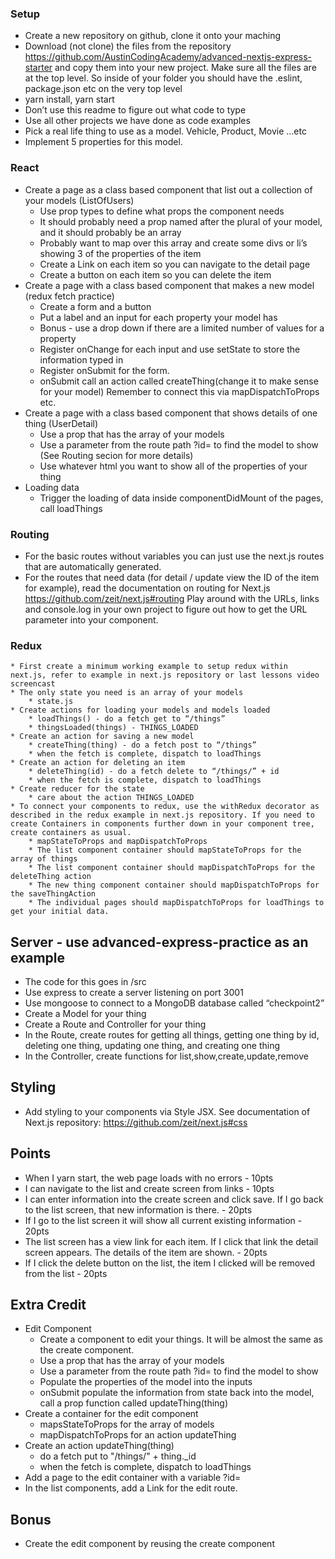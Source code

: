 ### Setup
* Create a new repository on github, clone it onto your maching
* Download (not clone) the files from the repository https://github.com/AustinCodingAcademy/advanced-nextjs-express-starter and copy them into your new project. Make sure all the files are at the top level. So inside of your folder you should have the .eslint, package.json etc on the very top level
* yarn install, yarn start
* Don’t use this readme to figure out what code to type
* Use all other projects we have done as code examples
* Pick a real life thing to use as a model. Vehicle, Product, Movie …etc
* Implement 5 properties for this model.

### React
* Create a page as a class based component that list out a collection of your models (ListOfUsers)
    * Use prop types to define what props the component needs
    * It should probably need a prop named after the plural of your model, and it should probably be an array
    * Probably want to map over this array and create some divs or li’s showing 3 of the properties of the item
    * Create a Link on each item so you can navigate to the detail page
    * Create a button on each item so you can delete the item
* Create a page with a class based component that makes a new model (redux fetch practice)
    * Create a form and a button
    * Put a label and an input for each property your model has
    * Bonus - use a drop down if there are a limited number of values for a property
    * Register onChange for each input and use setState to store the information typed in
    * Register onSubmit for the form.
    * onSubmit call an action called createThing(change it to make sense for your model) Remember to connect this via mapDispatchToProps etc.
* Create a page with a class based component that shows details of one thing (UserDetail)
    * Use a prop that has the array of your models
    * Use a parameter from the route path ?id=<id> to find the model to show (See Routing secion for more details)
    * Use whatever html you want to show all of the properties of your thing
* Loading data
    * Trigger the loading of data inside componentDidMount of the pages, call loadThings

### Routing
* For the basic routes without variables you can just use the next.js routes that are automatically generated.
* For the routes that need data (for detail / update view the ID of the item for example), read the documentation on routing for Next.js https://github.com/zeit/next.js#routing Play around with the URLs, links and console.log in your own project to figure out how to get the URL parameter into your component.

### Redux
    * First create a minimum working example to setup redux within next.js, refer to example in next.js repository or last lessons video screencast
    * The only state you need is an array of your models
        * state.js
    * Create actions for loading your models and models loaded
        * loadThings() - do a fetch get to “/things”
        * thingsLoaded(things) - THINGS_LOADED
    * Create an action for saving a new model
        * createThing(thing) - do a fetch post to “/things”
        * when the fetch is complete, dispatch to loadThings
    * Create an action for deleting an item
        * deleteThing(id) - do a fetch delete to “/things/” + id
        * when the fetch is complete, dispatch to loadThings
    * Create reducer for the state
        * care about the action THINGS_LOADED
    * To connect your components to redux, use the withRedux decorator as described in the redux example in next.js repository. If you need to create Containers in components further down in your component tree, create containers as usual.
        * mapStateToProps and mapDispatchToProps
        * The list component container should mapStateToProps for the array of things
        * The list component container should mapDispatchToProps for the deleteThing action
        * The new thing component container should mapDispatchToProps for the saveThingAction
        * The individual pages should mapDispatchToProps for loadThings to get your initial data.

## Server - use advanced-express-practice as an example
* The code for this goes in /src
* Use express to create a server listening on port 3001
* Use mongoose to connect to a MongoDB database called “checkpoint2”
* Create a Model for your thing
* Create a Route and Controller for your thing
* In the Route, create routes for getting all things, getting one thing by id, deleting one thing, updating one thing, and creating one thing
* In the Controller, create functions for list,show,create,update,remove

## Styling
* Add styling to your components via Style JSX. See documentation of Next.js repository: https://github.com/zeit/next.js#css

## Points
* When I yarn start, the web page loads with no errors - 10pts
* I can navigate to the list and create screen from links - 10pts
* I can enter information into the create screen and click save. If I go back to the list screen, that new information is there. - 20pts
* If I go to the list screen it will show all current existing information - 20pts
* The list screen has a view link for each item. If I click that link the detail screen appears. The details of the item are shown. - 20pts
* If I click the delete button on the list, the item I clicked will be removed from the list - 20pts


## Extra Credit
* Edit Component
  * Create a component to edit your things. It will be almost the same as the create component.
  * Use a prop that has the array of your models
  * Use a parameter from the route path ?id=<id> to find the model to show
  * Populate the properties of the model into the inputs
  * onSubmit populate the information from state back into the model, call a prop function called updateThing(thing)
* Create a container for the edit component
  * mapsStateToProps for the array of models
  * mapDispatchToProps for an action updateThing
* Create an action updateThing(thing)
  * do a fetch put to "/things/" + thing._id
  * when the fetch is complete, dispatch to loadThings
* Add a page to the edit container with a variable ?id=<id>
* In the list components, add a Link for the edit route.

## Bonus
* Create the edit component by reusing the create component
